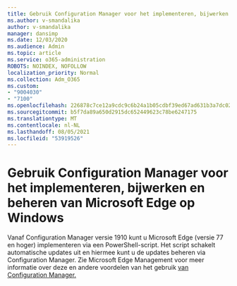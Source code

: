 ```yaml
---
title: Gebruik Configuration Manager voor het implementeren, bijwerken en beheren van Microsoft Edge op Windows
ms.author: v-smandalika
author: v-smandalika
manager: dansimp
ms.date: 12/03/2020
ms.audience: Admin
ms.topic: article
ms.service: o365-administration
ROBOTS: NOINDEX, NOFOLLOW
localization_priority: Normal
ms.collection: Adm_O365
ms.custom:
- "9004030"
- "7100"
ms.openlocfilehash: 226878c7ce12a9cdc9c6b24a1b05cdbf39ed67ad631b3a7dc02bbe0d7d6b91a2
ms.sourcegitcommit: b5f7da89a650d2915dc652449623c78be6247175
ms.translationtype: MT
ms.contentlocale: nl-NL
ms.lasthandoff: 08/05/2021
ms.locfileid: "53919526"
---
```

# <a name="use-configuration-manager-to-deploy-update-and-manage-microsoft-edge-on-windows"></a>Gebruik Configuration Manager voor het implementeren, bijwerken en beheren van Microsoft Edge op Windows

Vanaf Configuration Manager versie 1910 kunt u Microsoft Edge (versie 77 en hoger) implementeren via een PowerShell-script. Het script schakelt automatische updates uit en hiermee kunt u de updates beheren via Configuration Manager. Zie Microsoft Edge Management voor meer informatie over deze en andere voordelen van het gebruik [van Configuration Manager.](https://docs.microsoft.com/mem/configmgr/apps/deploy-use/deploy-edge?)